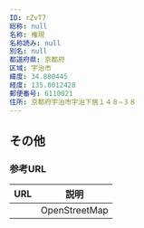 ```yaml
---
ID: rZvT7
総称: null
名称: 権現
名称読み: null
別名: null
都道府県: 京都府
区域: 宇治市
緯度: 34.880445
経度: 135.8012428
郵便番号: 6110021
住所: 京都府宇治市宇治下居１４８−３８
---
```


## その他

### 参考URL

| URL | 説明          |
| --- | ------------- |
|     | OpenStreetMap |

